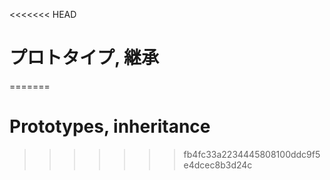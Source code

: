 <<<<<<< HEAD
# プロトタイプ, 継承
=======
# Prototypes, inheritance
>>>>>>> fb4fc33a2234445808100ddc9f5e4dcec8b3d24c
